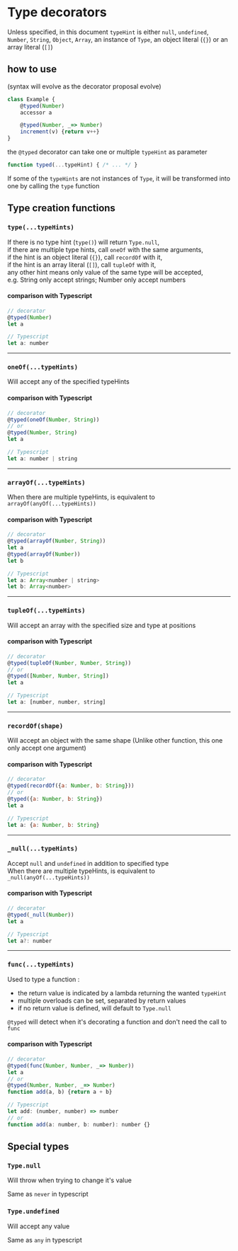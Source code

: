 # Type decorators
Unless specified, in this document `typeHint` is either `null`, `undefined`, `Number`, `String`, `Object`, `Array`, an instance of `Type`, an object literal (`{}`) or an array literal (`[]`)

## how to use
(syntax will evolve as the decorator proposal evolve)
```js
class Example {
    @typed(Number)
    accessor a

    @typed(Number, _=> Number)
    increment(v) {return v++}
}
```
the `@typed` decorator can take one or multiple `typeHint` as parameter
```js
function typed(...typeHint) { /* ... */ }
```
If some of the `typeHints` are not instances of `Type`, it will be transformed into one by calling the `type` function

## Type creation functions
### `type(...typeHints)`
If there is no type hint (`type()`) will return `Type.null`, \
if there are multiple type hints, call `oneOf` with the same arguments, \
if the hint is an object literal (`{}`), call `recordOf` with it, \
if the hint is an array literal (`[]`), call `tupleOf` with it, \
any other hint means only value of the same type will be accepted, \
e.g. String only accept strings; Number only accept numbers

#### comparison with Typescript
```js
// decorator
@typed(Number)
let a

// Typescript
let a: number
```

------
### `oneOf(...typeHints)`
Will accept any of the specified typeHints

#### comparison with Typescript
```js
// decorator
@typed(oneOf(Number, String))
// or
@typed(Number, String)
let a

// Typescript
let a: number | string
```

------
### `arrayOf(...typeHints)`
When there are multiple typeHints, is equivalent to `arrayOf(anyOf(...typeHints))`

#### comparison with Typescript
```js
// decorator
@typed(arrayOf(Number, String))
let a
@typed(arrayOf(Number))
let b

// Typescript
let a: Array<number | string>
let b: Array<number>
```

------
### `tupleOf(...typeHints)`
Will accept an array with the specified size and type at positions

#### comparison with Typescript
```js
// decorator
@typed(tupleOf(Number, Number, String))
// or
@typed([Number, Number, String])
let a

// Typescript
let a: [number, number, string]
```

------
### `recordOf(shape)`
Will accept an object with the same shape
(Unlike other function, this one only accept one argument)

#### comparison with Typescript
```js
// decorator
@typed(recordOf({a: Number, b: String}))
// or
@typed({a: Number, b: String})
let a

// Typescript
let a: {a: Number, b: String}
```

------
### `_null(...typeHints)`
Accept `null` and `undefined` in addition to specified type \
When there are multiple typeHints, is equivalent to `_null(anyOf(...typeHints))`

#### comparison with Typescript
```js
// decorator
@typed(_null(Number))
let a

// Typescript
let a?: number
```

------
### `func(...typeHints)`
Used to type a function :
- the return value is indicated by a lambda returning the wanted `typeHint`
- multiple overloads can be set, separated by return values
- if no return value is defined, will default to `Type.null`

`@typed` will detect when it's decorating a function and don't need the call to `func`

#### comparison with Typescript
```js
// decorator
@typed(func(Number, Number, _=> Number))
let a
// or
@typed(Number, Number, _=> Number)
function add(a, b) {return a + b}

// Typescript
let add: (number, number) => number
// or
function add(a: number, b: number): number {}
```

## Special types
### `Type.null`
Will throw when trying to change it's value

Same as `never` in typescript

### `Type.undefined`
Will accept any value

Same as `any` in typescript